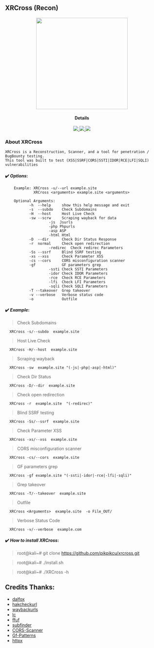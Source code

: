 ## XRCross (Recon)

<h4 align="center"><img src="https://raw.githubusercontent.com/pikpikcu/xrcross/master/logo.png" width="300px" height="300px">

</a>
<h4 align="center">Details</h4>                
<p align="center">
  </a>
  <a href="https://ru.m.wikipedia.org/wiki/bash">
    <img src="https://img.shields.io/badge/language-bash-green.svg">
 </a>
  <a href="https://github.com/pikpikcu/xrcross">
    <img src="https://img.shields.io/badge/version-V1.2-green.svg">
 </a>
   <a href="https://github.com/pikpikcu/xrcross/blob/master/LICENSE">
   <img src="https://img.shields.io/badge/LICENSE-red.svg">
   </a>
 </a>
</p>


### About XRCross 

    XRCross is a Reconstruction, Scanner, and a tool for penetration / BugBounty testing. 
    This tool was built to test (XSS|SSRF|CORS|SSTI|IDOR|RCE|LFI|SQLI) vulnerabilities 

#### ✔️ ***Options***:
>   

        Example: XRCross -u/--url example.site
                 XRCross <arguments> example.site <arguments> 
        
        Optional Arguments:
               -h  --help     show this help message and exit
               -s  --subdo    Check Subdomains 
               -H  --host     Host Live Check
               -sw --scrw     Scraping wayback for data
                        -js  Jsurls 
                        -php Phpurls
                        -asp ASP
                        -html Html
               -D  --dir      Check Dir Status Response
               -r  normal     Check open redirection
                        -redirec  Check redirec Parameters
               -Ss --ssrf     Blind SSRF testing
               -xs --xss      Check Parameter XSS
               -cs --cors     CORS misconfiguration scanner
               -gf            GF parameters grep
                        -ssti Check SSTI Parameters
                        -idor Check IDOR Parameters
                        -rce  Check RCE Parameters
                        -lfi  Check LFI Parameters
                        -sqli Check SQLI Parameters   
               -T --takeover  Grep takeover
               -v --verbose   Verbose status code
               -o             Outfile
               
#### ✔️ ***Example***:

>  Check Subdomains

      XRCross -s/--subdo  example.site 

>  Host Live Check

      XRCross -H/--host  example.site 

>  Scraping wayback

      XRCross -sw  example.site "(-js|-php|-asp|-html)"

>  Check Dir Status

      XRCross -D/--dir  example.site 

>  Check open redirection

      XRCross -r  example.site  "(-redirec)"

>  Blind SSRF testing

      XRCross -Ss/--ssrf  example.site  

>  Check Parameter XSS

      XRCross -xs/--xss  example.site  
     
>  CORS misconfiguration scanner

      XRCross -cs/--cors  example.site  

>  GF parameters grep

      XRCross -gf example.site "(-ssti|-idor|-rce|-lfi|-sqli)"

>  Grep takeover

      XRCross -T/--takeover  example.site 

>  Outfile

      XRCross <Arguments>  example.site  -o File_OUT/


> Verbose Status Code

      XRCross -v/--verbose  example.com 

#### ✔️ ***How to install XRCross***:

> root@kali~# git clone https://github.com/pikpikcu/xrcross.git

> root@kali~# ./install.sh

> root@kali~# ./XRCross -h


 Credits Thanks:
------------

* [dalfox](https://github.com/hahwul/dalfox)
* [hakcheckurl](https://github.com/hakluke/hakcheckurl)
* [waybackurls](https://github.com/tomnomnom/waybackurls)
* [lc](https://github.com/lc/gau)
* [ffuf](https://github.com/ffuf/ffuf)
* [subfinder](https://github.com/projectdiscovery/subfinder)
* [CORS-Scanner](https://github.com/Tanmay-N/CORS-Scanner)
* [Gf-Patterns](https://github.com/1ndianl33t/Gf-Patterns)
* [httpx](https://github.com/projectdiscovery/httpx)